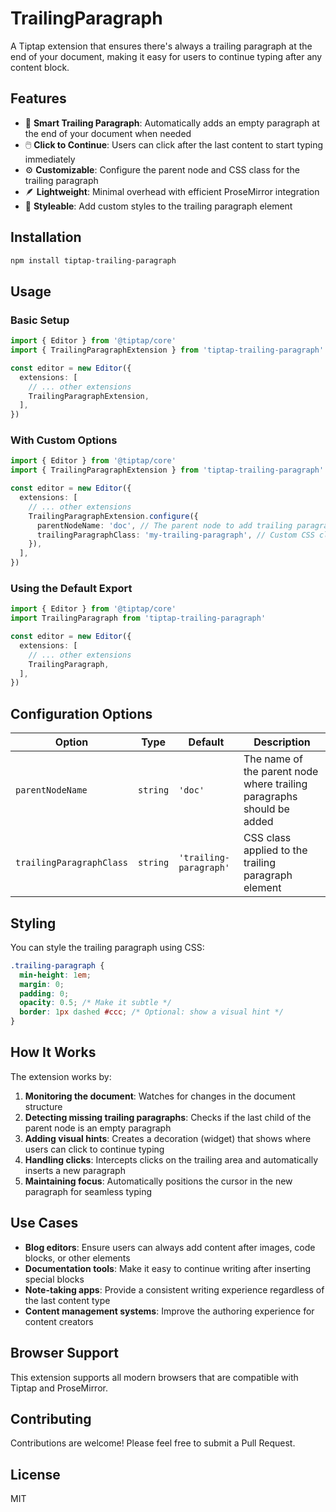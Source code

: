 # TrailingParagraph

A Tiptap extension that ensures there's always a trailing paragraph at the end of your document, making it easy for users to continue typing after any content block.

## Features

- 🎯 **Smart Trailing Paragraph**: Automatically adds an empty paragraph at the end of your document when needed
- 🖱️ **Click to Continue**: Users can click after the last content to start typing immediately
- ⚙️ **Customizable**: Configure the parent node and CSS class for the trailing paragraph
- 🪶 **Lightweight**: Minimal overhead with efficient ProseMirror integration
- 🎨 **Styleable**: Add custom styles to the trailing paragraph element

## Installation

```bash
npm install tiptap-trailing-paragraph
```

## Usage

### Basic Setup

```typescript
import { Editor } from '@tiptap/core'
import { TrailingParagraphExtension } from 'tiptap-trailing-paragraph'

const editor = new Editor({
  extensions: [
    // ... other extensions
    TrailingParagraphExtension,
  ],
})
```

### With Custom Options

```typescript
import { Editor } from '@tiptap/core'
import { TrailingParagraphExtension } from 'tiptap-trailing-paragraph'

const editor = new Editor({
  extensions: [
    // ... other extensions
    TrailingParagraphExtension.configure({
      parentNodeName: 'doc', // The parent node to add trailing paragraphs to
      trailingParagraphClass: 'my-trailing-paragraph', // Custom CSS class
    }),
  ],
})
```

### Using the Default Export

```typescript
import { Editor } from '@tiptap/core'
import TrailingParagraph from 'tiptap-trailing-paragraph'

const editor = new Editor({
  extensions: [
    // ... other extensions
    TrailingParagraph,
  ],
})
```

## Configuration Options

| Option | Type | Default | Description |
|--------|------|---------|-------------|
| `parentNodeName` | `string` | `'doc'` | The name of the parent node where trailing paragraphs should be added |
| `trailingParagraphClass` | `string` | `'trailing-paragraph'` | CSS class applied to the trailing paragraph element |

## Styling

You can style the trailing paragraph using CSS:

```css
.trailing-paragraph {
  min-height: 1em;
  margin: 0;
  padding: 0;
  opacity: 0.5; /* Make it subtle */
  border: 1px dashed #ccc; /* Optional: show a visual hint */
}
```

## How It Works

The extension works by:

1. **Monitoring the document**: Watches for changes in the document structure
2. **Detecting missing trailing paragraphs**: Checks if the last child of the parent node is an empty paragraph
3. **Adding visual hints**: Creates a decoration (widget) that shows where users can click to continue typing
4. **Handling clicks**: Intercepts clicks on the trailing area and automatically inserts a new paragraph
5. **Maintaining focus**: Automatically positions the cursor in the new paragraph for seamless typing

## Use Cases

- **Blog editors**: Ensure users can always add content after images, code blocks, or other elements
- **Documentation tools**: Make it easy to continue writing after inserting special blocks
- **Note-taking apps**: Provide a consistent writing experience regardless of the last content type
- **Content management systems**: Improve the authoring experience for content creators

## Browser Support

This extension supports all modern browsers that are compatible with Tiptap and ProseMirror.

## Contributing

Contributions are welcome! Please feel free to submit a Pull Request.

## License

MIT
